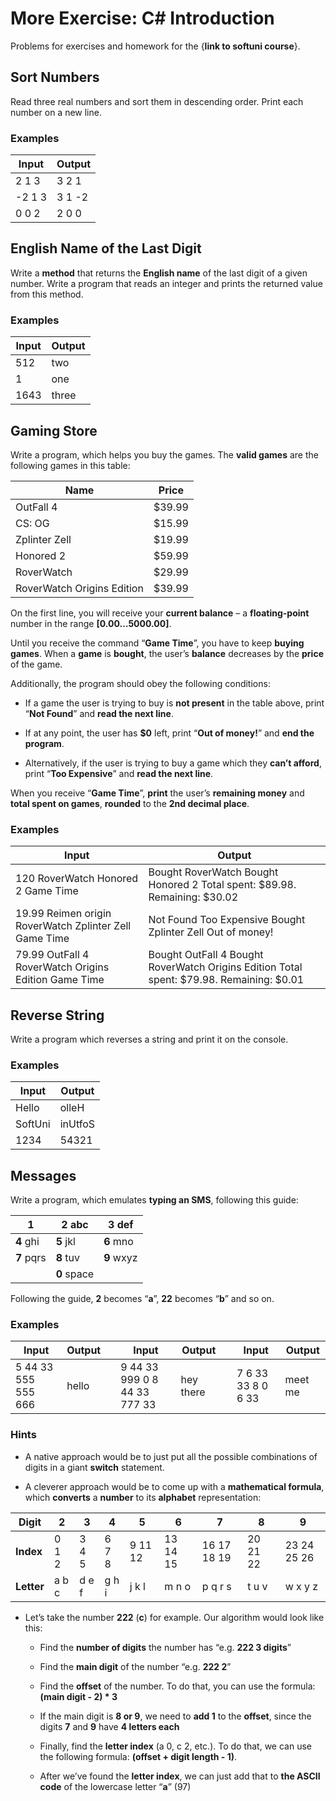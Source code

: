 More Exercise: C\# Introduction
===============================

Problems for exercises and homework for the {**link to softuni course**}.

Sort Numbers
------------

Read three real numbers and sort them in descending order. Print each number on
a new line.

### Examples

| **Input** | **Output** |
|-----------|------------|
| 2 1 3     | 3 2 1      |
| \-2 1 3   | 3 1 -2     |
| 0 0 2     | 2 0 0      |

English Name of the Last Digit 
-------------------------------

Write a **method** that returns the **English name** of the last digit of a
given number. Write a program that reads an integer and prints the returned
value from this method.

### Examples

| **Input** | **Output** |
|-----------|------------|
| 512       | two        |
| 1         | one        |
| 1643      | three      |

Gaming Store
------------

Write a program, which helps you buy the games. The **valid games** are the
following games in this table:

| **Name**                   | **Price** |
|----------------------------|-----------|
| OutFall 4                  | \$39.99   |
| CS: OG                     | \$15.99   |
| Zplinter Zell              | \$19.99   |
| Honored 2                  | \$59.99   |
| RoverWatch                 | \$29.99   |
| RoverWatch Origins Edition | \$39.99   |

On the first line, you will receive your **current balance** – a
**floating-point** number in the range **[0.00…5000.00]**.

Until you receive the command “**Game Time**”, you have to keep **buying
games**. When a **game** is **bought**, the user’s **balance** decreases by the
**price** of the game.

Additionally, the program should obey the following conditions:

-   If a game the user is trying to buy is **not present** in the table above,
    print “**Not Found**” and **read the next line**.

-   If at any point, the user has **\$0** left, print “**Out of money!**” and
    **end the program**.

-   Alternatively, if the user is trying to buy a game which they **can’t
    afford**, print “**Too Expensive**” and **read the next line**.

When you receive “**Game Time**”, **print** the user’s **remaining money** and
**total spent on games**, **rounded** to the **2nd decimal place**.

### Examples

| **Input**                                              | **Output**                                                                                 |
|--------------------------------------------------------|--------------------------------------------------------------------------------------------|
| 120 RoverWatch Honored 2 Game Time                     | Bought RoverWatch Bought Honored 2 Total spent: \$89.98. Remaining: \$30.02                |
| 19.99 Reimen origin RoverWatch Zplinter Zell Game Time | Not Found Too Expensive Bought Zplinter Zell Out of money!                                 |
| 79.99 OutFall 4 RoverWatch Origins Edition Game Time   | Bought OutFall 4 Bought RoverWatch Origins Edition Total spent: \$79.98. Remaining: \$0.01 |

Reverse String
--------------

Write a program which reverses a string and print it on the console.

### Examples

| **Input** | **Output** |
|-----------|------------|
| Hello     | olleH      |
| SoftUni   | inUtfoS    |
| 1234      | 54321      |

Messages
--------

Write a program, which emulates **typing an SMS**, following this guide:

| **1**      | **2** abc   | **3** def  |
|------------|-------------|------------|
| **4** ghi  | **5** jkl   | **6** mno  |
| **7** pqrs | **8** tuv   | **9** wxyz |
|            | **0** space |            |

Following the guide, **2** becomes “**a**”, **22** becomes “**b**” and so on.

### Examples

| **Input**           | **Output** |   | **Input**                    | **Output** |   | **Input**          | **Output** |
|---------------------|------------|---|------------------------------|------------|---|--------------------|------------|
| 5 44 33 555 555 666 | hello      |   | 9 44 33 999 0 8 44 33 777 33 | hey there  |   | 7 6 33 33 8 0 6 33 | meet me    |

### Hints

-   A native approach would be to just put all the possible combinations of
    digits in a giant **switch** statement.

-   A cleverer approach would be to come up with a **mathematical formula**,
    which **converts** a **number** to its **alphabet** representation:

| **Digit**  | 2     | 3     | 4     | 5       | 6        | 7           | 8        | 9           |
|------------|-------|-------|-------|---------|----------|-------------|----------|-------------|
| **Index**  | 0 1 2 | 3 4 5 | 6 7 8 | 9 11 12 | 13 14 15 | 16 17 18 19 | 20 21 22 | 23 24 25 26 |
| **Letter** | a b c | d e f | g h i | j k l   | m n o    | p q r s     | t u v    | w x y z     |

-   Let’s take the number **222** (**c**) for example. Our algorithm would look
    like this:

    -   Find the **number of digits** the number has “e.g. **222 3 digits**”

    -   Find the **main digit** of the number “e.g. **222 2**”

    -   Find the **offset** of the number. To do that, you can use the formula:
        **(main digit - 2) \* 3**

    -   If the main digit is **8 or 9**, we need to **add 1** to the **offset**,
        since the digits **7** and **9** have **4 letters each**

    -   Finally, find the **letter index** (a 0, c 2, etc.). To do that, we can
        use the following formula: **(offset + digit length - 1)**.

    -   After we’ve found the **letter index**, we can just add that to **the
        ASCII code** of the lowercase letter “**a**” (97)
